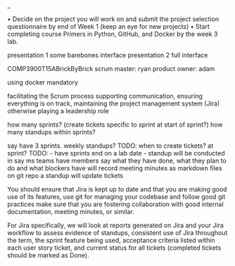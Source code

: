 <!-- SPDX-License-Identifier: zlib-acknowledgement -->_
• Decide on the project you will work on and submit the project selection
questionnaire by end of Week 1 (keep an eye for new projects)
• Start completing course Primers in Python, GitHub, and Docker by the
week 3 lab.

presentation 1 some barebones interface
presentation 2 full interface

COMP3900T15ABrickByBrick
scrum master: ryan
product owner: adam

using docker mandatory

facilitating the Scrum process
supporting communication,
ensuring everything is on track, 
maintaining the project management system (Jira)
otherwise playing a leadership role

how many sprints? (create tickets specific to sprint at start of sprint?)
how many standups within sprints?

say have 3 sprints. weekly standups?
TODO: when to create tickets? at sprint?
TODO: - have sprints end on a lab date
      - standup will be conducted in say ms teams
        have members say what they have done, what they plan to do and what blockers have
        will record meeting minutes as markdown files on git repo
        a standup will update tickets

You should ensure that Jira is kept up to date and that you are making good use of its features,
use git for managing your codebase and follow good git practices
make sure that you are fostering collaboration with good internal
documentation, meeting minutes, or similar.

For Jira specifically, we will look at reports generated on Jira and your Jira workflow
to assess evidence of standups, consistent use of Jira throughout the term, the
sprint feature being used, acceptance criteria listed within each user story ticket,
and current status for all tickets (completed tickets should be marked as Done).
